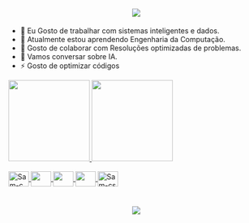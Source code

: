 <h1 align="center">
  <img src="https://readme-typing-svg.herokuapp.com/?font=Righteous&size=35&center=true&vCenter=true&width=500&height=70&duration=4000&lines=olá!+👋;+me+chamo+Samuel!;&color=FFA500" />
</h1>


- 🔭 Eu Gosto de trabalhar com sistemas inteligentes e dados.
- 🌱 Atualmente estou aprendendo Engenharia da Computação.
- 👯 Gosto de colaborar com Resoluções optimizadas de problemas.
- 💬 Vamos conversar sobre IA.
- ⚡ Gosto de optimizar códigos 

<div>
  <a href="https://github.com/SamuelMatos78">
    <img height="160em" src="https://github-readme-stats.vercel.app/api?username=SamuelMatos78&show_icons=true&theme=vision-friendly-dark&include_all_commits=true&count_private=true"/>
    <img height="160em" src="https://github-readme-stats.vercel.app/api/top-langs/?username=SamuelMatos78&layout=compact&langs_count=16&theme=vision-friendly-dark"/>
</div>
<div style = "display: inline_block"><br>
  <img align="center" alt="Sam-c" height="30" width="40" src="https://cdn.jsdelivr.net/gh/devicons/devicon@latest/icons/c/c-original.svg">
  <img align="center" alt-"Sam-CPS" height="30" width="40" src="https://cdn.jsdelivr.net/gh/devicons/devicon@latest/icons/cplusplus/cplusplus-original.svg">
  <img align="center" alt-"Sam-Java" height="30" width="40" src="https://cdn.jsdelivr.net/gh/devicons/devicon@latest/icons/java/java-original-wordmark.svg">
  <img align="center" alt-"Sam-py" height="30" width="40" src="https://cdn.jsdelivr.net/gh/devicons/devicon@latest/icons/python/python-original-wordmark.svg">
  <img align="center" alt="Sam-cs" height="30" width="40" src="https://cdn.jsdelivr.net/gh/devicons/devicon@latest/icons/csharp/csharp-original.svg">


</div>

<h1 align="center">
<img src="https://readme-typing-svg.herokuapp.com/?font=Righteous&size=35&center=true&vCenter=true&width=500&height=70&duration=4000&lines=obrigado+pela+visita!;&color=FFA500" />
</h1>




